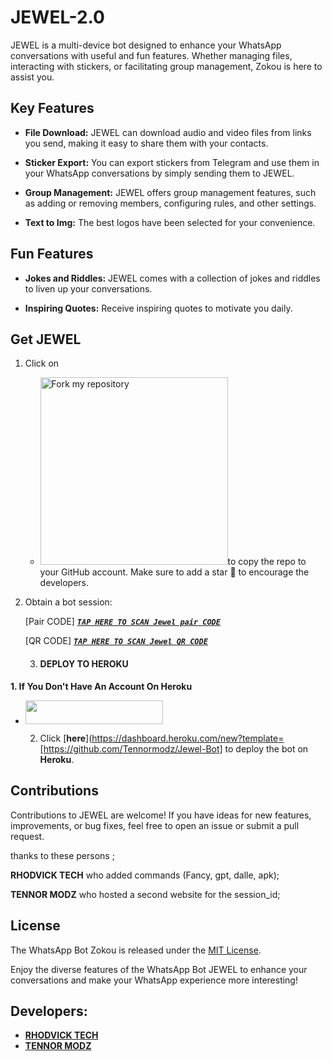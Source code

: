 # JEWEL-2.0



JEWEL is a multi-device bot designed to enhance your WhatsApp conversations with useful and fun features. Whether managing files, interacting with stickers, or facilitating group management, Zokou is here to assist you.

## Key Features

- **File Download:** JEWEL can download audio and video files from links you send, making it easy to share them with your contacts.

- **Sticker Export:** You can export stickers from Telegram and use them in your WhatsApp conversations by simply sending them to JEWEL.

- **Group Management:** JEWEL offers group management features, such as adding or removing members, configuring rules, and other settings.

- **Text to Img:** The best logos have been selected for your convenience.

## Fun Features

- **Jokes and Riddles:** JEWEL comes with a collection of jokes and riddles to liven up your conversations.

- **Inspiring Quotes:** Receive inspiring quotes to motivate you daily.

## Get JEWEL

1. Click on
  
    - <a href="https://GitHub.com/Tennormodz/Jewel-bot/fork"><img src="https://img.shields.io/badge/Fork%20My%20Repository-blue" alt="Fork my repository" width="300"></a>to copy the repo to your GitHub account. Make sure to add a star 🌟 to encourage the developers.

2. Obtain a bot session: 

   [Pair CODE]  ***[`TAP HERE TO SCAN Jewel pair CODE`](https://jewelpair-16bde1cc0bdf.herokuapp.com/pair)***
   
    [QR CODE]  ***[`TAP HERE TO SCAN Jewel QR CODE`](https://ibrahim-tech-qr-1-2-1.onrender.com/)***
   



    3. #### DEPLOY TO HEROKU 
**1. If You Don't Have An Account On Heroku**

- <a align="center"><a href="https://signup.heroku.com">
 <img src="https://img.shields.io/badge/Create%20Account%20Now-blue?style=for-the-badge&logo=heroku" width="220" height="38.45"/></a></p>
 
     2. Click [**here**](https://dashboard.heroku.com/new?template=[https://github.com/Tennormodz/Jewel-Bot] to deploy the bot on **Heroku**.

## Contributions

Contributions to JEWEL are welcome! If you have ideas for new features, improvements, or bug fixes, feel free to open an issue or submit a pull request. <br>

   thanks to these persons ;

   **RHODVICK TECH** who added commands (Fancy, gpt, dalle, apk); <br>

   **TENNOR MODZ** who hosted a second website for the session_id;

## License

The WhatsApp Bot Zokou is released under the [MIT License](https://opensource.org/licenses/MIT).

Enjoy the diverse features of the WhatsApp Bot JEWEL to enhance your conversations and make your WhatsApp experience more interesting!

## Developers:

- [**RHODVICK TECH**](https://github.com/Rhodvick)
- [**TENNOR MODZ**](https://github.com/Tennormodz)

